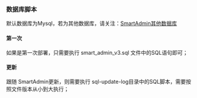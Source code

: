 ### 数据库脚本
默认数据库为Mysql，若为其他数据库，请关注：[SmartAdmin其他数据库](https://smartadmin.vip/views/other/china-db/)

#### 第一次
如果是第一次部署，只需要执行 smart_admin_v3.sql 文件中的SQL语句即可；


#### 更新
跟随 SmartAdmin更新，则需要执行 sql-update-log目录中的SQL脚本，需要按照文件版本从小到大执行；
